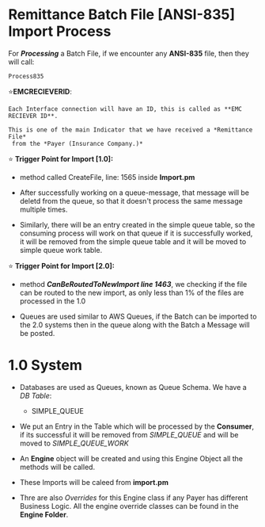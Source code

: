 # Remittance Batch File [ANSI-835] Import Process
For ***Processing*** a Batch File, if we encounter any **ANSI-835** file, then they will call:

    Process835

⭐**EMCRECIEVERID**: 
    
    Each Interface connection will have an ID, this is called as **EMC RECIEVER ID**.
    
    This is one of the main Indicator that we have received a *Remittance File*
     from the *Payer (Insurance Company.)*

⭐ **Trigger Point for Import [1.0]:**
* method called CreateFile, line: 1565 inside **Import.pm**
* After successfully working on a queue-message, that message will be deletd
    from the queue, so that it doesn't process the same message multiple times.

* Similarly, there will be an entry created in the simple queue table, so the consuming process will work on that queue if it is successfully worked, it will be removed from the simple queue table and it will be moved to simple queue work table.

⭐ **Trigger Point for Import [2.0]:**
* method ***CanBeRoutedToNewImport line 1463***, we checking if the file can be 
    routed to the new import, as only less than 1%
    of the files are processed in the 1.0

* Queues are used similar to AWS Queues, if the Batch can
    be imported to the 2.0 systems then in the queue along
    with the Batch a Message will be posted.
    

# 1.0 System
* Databases are used as Queues, known as Queue Schema. We have a *DB Table*:

    + SIMPLE_QUEUE

* We put an Entry in the Table which will be processed by the **Consumer**, if its successful it will be removed from *SIMPLE_QUEUE* and will be moved to *SIMPLE_QUEUE_WORK*

* An **Engine** object will be created and using this Engine Object all the methods will be called.

* These Imports will be caleed from **import.pm**

* Thre are also *Overrides* for this Engine class if any Payer has different Business Logic. All the engine override classes can be found in the **Engine Folder**.



    

